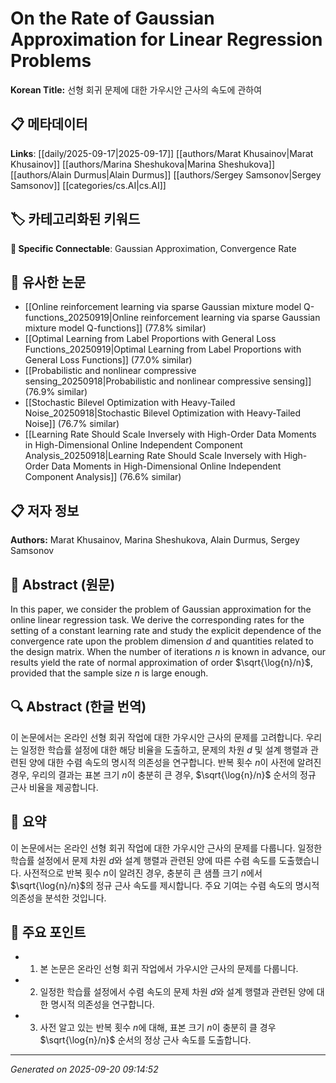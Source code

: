 # On the Rate of Gaussian Approximation for Linear Regression Problems

**Korean Title:** 선형 회귀 문제에 대한 가우시안 근사의 속도에 관하여

## 📋 메타데이터

**Links**: [[daily/2025-09-17|2025-09-17]] [[authors/Marat Khusainov|Marat Khusainov]] [[authors/Marina Sheshukova|Marina Sheshukova]] [[authors/Alain Durmus|Alain Durmus]] [[authors/Sergey Samsonov|Sergey Samsonov]] [[categories/cs.AI|cs.AI]]

## 🏷️ 카테고리화된 키워드
**🔗 Specific Connectable**: Gaussian Approximation, Convergence Rate

## 🔗 유사한 논문
- [[Online reinforcement learning via sparse Gaussian mixture model Q-functions_20250919|Online reinforcement learning via sparse Gaussian mixture model Q-functions]] (77.8% similar)
- [[Optimal Learning from Label Proportions with General Loss Functions_20250919|Optimal Learning from Label Proportions with General Loss Functions]] (77.0% similar)
- [[Probabilistic and nonlinear compressive sensing_20250918|Probabilistic and nonlinear compressive sensing]] (76.9% similar)
- [[Stochastic Bilevel Optimization with Heavy-Tailed Noise_20250918|Stochastic Bilevel Optimization with Heavy-Tailed Noise]] (76.7% similar)
- [[Learning Rate Should Scale Inversely with High-Order Data Moments in High-Dimensional Online Independent Component Analysis_20250918|Learning Rate Should Scale Inversely with High-Order Data Moments in High-Dimensional Online Independent Component Analysis]] (76.6% similar)

## 📋 저자 정보

**Authors:** Marat Khusainov, Marina Sheshukova, Alain Durmus, Sergey Samsonov

## 📄 Abstract (원문)

In this paper, we consider the problem of Gaussian approximation for the
online linear regression task. We derive the corresponding rates for the
setting of a constant learning rate and study the explicit dependence of the
convergence rate upon the problem dimension $d$ and quantities related to the
design matrix. When the number of iterations $n$ is known in advance, our
results yield the rate of normal approximation of order $\sqrt{\log{n}/n}$,
provided that the sample size $n$ is large enough.

## 🔍 Abstract (한글 번역)

이 논문에서는 온라인 선형 회귀 작업에 대한 가우시안 근사의 문제를 고려합니다. 우리는 일정한 학습률 설정에 대한 해당 비율을 도출하고, 문제의 차원 $d$ 및 설계 행렬과 관련된 양에 대한 수렴 속도의 명시적 의존성을 연구합니다. 반복 횟수 $n$이 사전에 알려진 경우, 우리의 결과는 표본 크기 $n$이 충분히 큰 경우, $\sqrt{\log{n}/n}$ 순서의 정규 근사 비율을 제공합니다.

## 📝 요약

이 논문에서는 온라인 선형 회귀 작업에 대한 가우시안 근사의 문제를 다룹니다. 일정한 학습률 설정에서 문제 차원 $d$와 설계 행렬과 관련된 양에 따른 수렴 속도를 도출했습니다. 사전적으로 반복 횟수 $n$이 알려진 경우, 충분히 큰 샘플 크기 $n$에서 $\sqrt{\log{n}/n}$의 정규 근사 속도를 제시합니다. 주요 기여는 수렴 속도의 명시적 의존성을 분석한 것입니다.

## 🎯 주요 포인트

- 1. 본 논문은 온라인 선형 회귀 작업에서 가우시안 근사의 문제를 다룹니다.

- 2. 일정한 학습률 설정에서 수렴 속도의 문제 차원 $d$와 설계 행렬과 관련된 양에 대한 명시적 의존성을 연구합니다.

- 3. 사전 알고 있는 반복 횟수 $n$에 대해, 표본 크기 $n$이 충분히 클 경우 $\sqrt{\log{n}/n}$ 순서의 정상 근사 속도를 도출합니다.

---

*Generated on 2025-09-20 09:14:52*